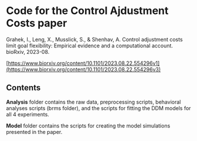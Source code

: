 # Code for the Control Ajdustment Costs paper

Grahek, I., Leng, X., Musslick, S., & Shenhav, A. Control adjustment costs limit goal flexibility: Empirical evidence and a computational account. bioRxiv, 2023-08. 

[https://www.biorxiv.org/content/10.1101/2023.08.22.554296v1](https://www.biorxiv.org/content/10.1101/2023.08.22.554296v3)

## Contents

**Analysis** folder contains the raw data, preprocessing scripts, behavioral analyses scripts (brms folder), and the scripts for fitting the DDM models for all 4 experiments. 

**Model** folder contains the scripts for creating the model simulations presented in the paper. 
